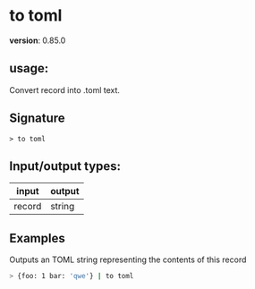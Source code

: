 # to toml

**version**: 0.85.0

## **usage**:

Convert record into .toml text.

## Signature

`> to toml `

## Input/output types:

| input  | output |
| ------ | ------ |
| record | string |

## Examples

Outputs an TOML string representing the contents of this record

```bash
> {foo: 1 bar: 'qwe'} | to toml
```
